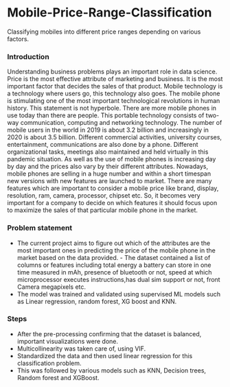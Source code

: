 # Mobile-Price-Range-Classification
Classifying mobiles into different price ranges depending on various factors.

### Introduction
Understanding business problems plays an important role in data science. Price is the most effective attribute of marketing and business. It is the most important factor that decides the sales of that product. Mobile technology is a technology where users go, this technology also goes. The mobile phone is stimulating one of the most important technological revolutions in human history. This statement is not hyperbole. There are more mobile phones in use today than there are people. This portable technology consists of two-way communication, computing and networking technology. The number of mobile users in the world in 2019 is about 3.2 billion and increasingly in 2020 is about 3.5 billion. Different commercial activities, university courses, entertainment, communications are also done by a phone. Different organizational tasks, meetings also maintained and held virtually in this pandemic situation. As well as the use of mobile phones is increasing day by day and the prices also vary by their different attributes. Nowadays, mobile phones are selling in a huge number and within a short timespan new versions with new features are launched to market. There are many features which are important to consider a mobile price like brand, display, resolution, ram, camera, processor, chipset etc. So, it becomes very important for a company to decide on which features it should focus upon to maximize the sales of that particular mobile phone in the market. 

### Problem statement 
- The current project aims to figure out which of the attributes are the most important ones in predicting the price of the mobile phone in the market based on the data provided. - The dataset contained a list of columns or features including total energy a battery can store in one time measured in mAh, presence of bluetooth or not, speed at which microprocessor executes instructions,has dual sim support or not, front Camera megapixels etc. 
- The model was trained and validated using supervised ML models such as Linear regression, random forest, XG boost and KNN.

### Steps
- After the pre-processing confirming that the dataset is balanced, important visualizations were done.
- Multicollinearity was taken care of, using VIF.
- Standardized the data and then used linear regression for this classification problem.
- This was followed by various models such as KNN, Decision trees, Random forest and XGBoost.
